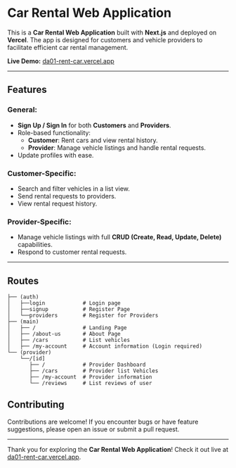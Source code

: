 # Car Rental Web Application  

This is a **Car Rental Web Application** built with **Next.js** and deployed on **Vercel**. The app is designed for customers and vehicle providers to facilitate efficient car rental management.  

**Live Demo:** [da01-rent-car.vercel.app](https://do-knjgt01ba-huyentams-projects.vercel.app)  

---

## Features  

### General:  
- **Sign Up / Sign In** for both **Customers** and **Providers**.  
- Role-based functionality:  
  - **Customer**: Rent cars and view rental history.  
  - **Provider**: Manage vehicle listings and handle rental requests.  
- Update profiles with ease.  

### Customer-Specific:  
- Search and filter vehicles in a list view.  
- Send rental requests to providers.  
- View rental request history.  

### Provider-Specific:  
- Manage vehicle listings with full **CRUD (Create, Read, Update, Delete)** capabilities.  
- Respond to customer rental requests.  
---

## Routes
```
├── (auth)
│   ├──login            # Login page
│   ├──signup           # Register Page
│   └──providers        # Register for Providers
├── (main)
│   ├── /               # Landing Page
│   ├── /about-us       # About Page
│   ├── /cars           # List vehicles
│   ├── /my-account     # Account information (Login required)
└── (provider)
    └──/[id]
       ├── /            # Provider Dashboard            
       ├── /cars        # Provider list Vehicles
       ├── /my-account  # Provider information
       └── /reviews     # List reviews of user
```

## Contributing  

Contributions are welcome! If you encounter bugs or have feature suggestions, please open an issue or submit a pull request.  

---

Thank you for exploring the **Car Rental Web Application**! Check it out live at [da01-rent-car.vercel.app](https://do-knjgt01ba-huyentams-projects.vercel.app).  

<!-- pnpm run build -->
<!-- pnpm run start -->